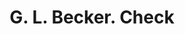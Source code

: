 ---
doi: 10.7916/D8WM2RKS
date_other: '1890'
date_other_textual: 1890-1899
form: printed ephemera
genre:
- Checks (bank checks)
name:
- G. L. Becker
object_in_context_url: https://biggert.cul.columbia.edu/items/view/ave_biggert_01717
subject_hierarchical_geographic:
- Ogden, Utah, United States
subject_name:
- G. L. Becker
title: G. L. Becker. Check
sort_title: G. L. Becker. Check
call_number: ave_biggert_01717
coordinates:
- 41.22777777777778,-111.96111111111111
pid: ave_biggert_01717
identifiers: ave_biggert_01717
canvas_id: ldpd:396975
permalink: "/items/ave_biggert_01717/"
layout: iiif-image-page
---